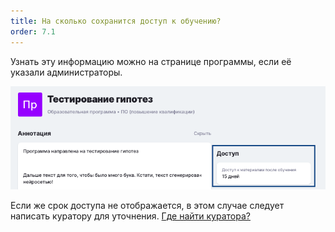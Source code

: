 ```yaml
---
title: На сколько сохранится доступ к обучению?
order: 7.1
---
```


Узнать эту информацию можно на странице программы, если её указали администраторы.

![](<./image (133).png>)

Если же срок доступа не отображается, в этом случае следует написать куратору для уточнения. [Где найти куратора?](./../gde-naiti-kuratora)